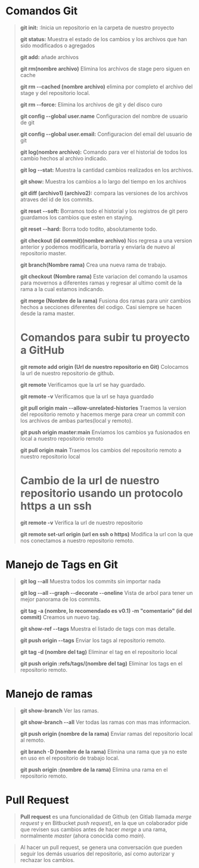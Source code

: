 # Comandos Git
>**git init:** :Inicia un repositorio en la carpeta de nuestro proyecto
>
>**git status:** Muestra el estado de los cambios y los archivos que han sido modificados o agregados 
>
>**git add:** añade archivos
>
>**git rm(nombre archivo)** Elimina los archivos de stage pero siguen en cache
>
>**git rm --cached (nombre archivo)** elimina por completo el archivo del stage y del repositorio local.
>
>**git rm --force:** Elimina los archivos de git y del disco curo
>
>**git config --global user.name**    Configuracion del nombre de usuario de git
>
>**git config --global user.email:** Configuracion del email del usuario de git
>
>**git log(nombre archivo):** Comando para ver el historial de todos los cambio hechos al archivo indicado.
>
>**git log --stat:** Muestra la cantidad cambios realizados en  los archivos.
>
>**git show:** Muestra los cambios a lo largo del tiempo en los archivos 
>
>**git diff (archivo1) (archivo2):** compara las versiones de los archivos atraves del id de los commits.
>
>**git reset --soft:** Borramos todo el historial y los registros de git pero guardamos los cambios que esten en staying.
>
>**git reset --hard:** Borra todo todito, absolutamente todo.
>
>**git checkout (id commit)(nombre archivo)** Nos regresa a una version anterior y podemos modificarla, borrarla y enviarla de nuevo al repositorio master.
>
>**git branch(Nombre rama)** Crea una nueva rama de trabajo.
>
>**git checkout (Nombre rama)** Este variacion del comando la usamos para movernos a diferentes ramas y regresar al ultimo comit de la rama a la cual estamos indicando.
> 
>**git merge (Nombre de la rama)** Fusiona dos ramas para unir cambios hechos a secciones diferentes del codigo. Casi siempre se hacen desde la rama master.
>
># Comandos para subir tu proyecto a GitHub
>
>**git remote add origin (Url de nuestro repositorio en Git)** Colocamos la url de nuestro repositorio de github.
>
>**git remote** Verificamos que la url se hay guardado.
>
>**git remote -v**  Verificamos que la url se haya guardado
>
>**git pull origin main --allow-unrelated-histories** Traemos la version del repositorio remoto y hacemos merge para crear un commit con los archivos de ambas partes(local y remoto).
>
>**git push origin master:main** Enviamos los cambios ya fusionados en local a nuestro repositorio remoto
>
>**git pull origin main** Traemos los cambios del repositorio remoto a nuestro repositorio local
>
># Cambio de la url de nuestro repositorio usando un protocolo https a un ssh
>
>**git remote -v** Verifica la url de nuestro repositorio
>
>**git remote set-url origin (url en ssh o https)** Modifica la url con la que nos conectamos a nuestro repositorio remoto.

# Manejo de Tags en Git

>**git log --all** Muestra todos los commits sin importar nada
>
>**git log --all --graph --decorate --oneline** Vista de arbol para tener un mejor panorama de los commits.
>
>**git tag -a (nombre, lo recomendado es v0.1) -m "comentario" (id del commit)** Creamos un nuevo tag.
>
>**git show-ref --tags** Muestra el listado de tags con mas detalle.
>
>**git push origin --tags** Enviar los tags al repositorio remoto.
>
>**git tag -d (nombre del tag)** Eliminar el tag en el repositorio local
>
>**git push origin :refs/tags/(nombre del tag)** Eliminar los tags en el repositorio remoto.
>
# Manejo de ramas

>**git show-branch** Ver las ramas.
> 
>**git show-branch --all** Ver todas las ramas con mas mas informacion.
>
>**git push origin (nombre de la rama)** Enviar ramas del repositorio local al remoto.
>
>**git branch -D (nombre de la rama)** Elimina una rama que ya no este en uso en el repositorio de trabajo local.
>
>**git push origin :(nombre de la rama)** Elimina una rama en el repositorio remoto.
>
# Pull Request

>**Pull request** es una funcionalidad de Github (en Gitlab llamada _merge request_ y en Bitbucket _push request_), en la que un colaborador pide que revisen sus cambios antes de hacer _merge_ a una rama, normalmente _master_ (ahora conocida como _main_).

>Al hacer un pull request, se genera una conversación que pueden seguir los demás usuarios del repositorio, así como autorizar y rechazar los cambios. 
